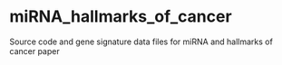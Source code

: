 # miRNA_hallmarks_of_cancer
Source code and gene signature data files for miRNA and hallmarks of cancer paper
